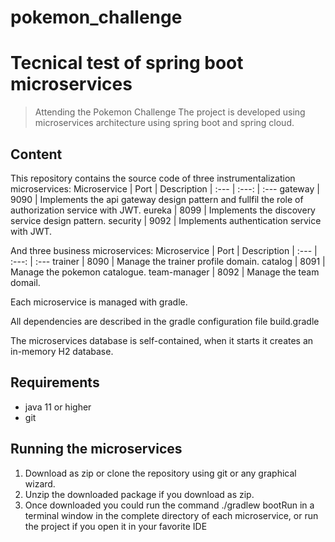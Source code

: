 # pokemon_challenge
# Tecnical test of spring boot microservices

> Attending the Pokemon Challenge 
> The project is developed using microservices architecture using spring boot and spring cloud.

## Content
This repository contains the source code of three instrumentalization microservices: 
Microservice | Port | Description
| :--- | :---: | :---
gateway     | 9090 | Implements the api gateway design pattern and fullfil the role of authorization service with JWT.
eureka	    |  8099 | Implements the discovery service design pattern.
security    | 9092 | Implements authentication service with JWT.

And three business microservices: 
Microservice | Port | Description
| :--- | :---: | :---
trainer      | 8090 | Manage the trainer profile domain.
catalog	    | 8091 | Manage the pokemon catalogue.
team-manager | 8092 | Manage the team domail.

Each microservice is managed with gradle.

All dependencies are described in the gradle configuration file build.gradle

The microservices database is self-contained, when it starts it creates an in-memory H2 database.

## Requirements 
* java 11 or higher
* git 

## Running the microservices
1. Download as zip or clone the repository using git or any graphical wizard.
2. Unzip the downloaded package if you download as zip.
3. Once downloaded you could run the command ./gradlew bootRun in a terminal window in the complete directory of each microservice,
   or run the project if you open it in your favorite IDE


